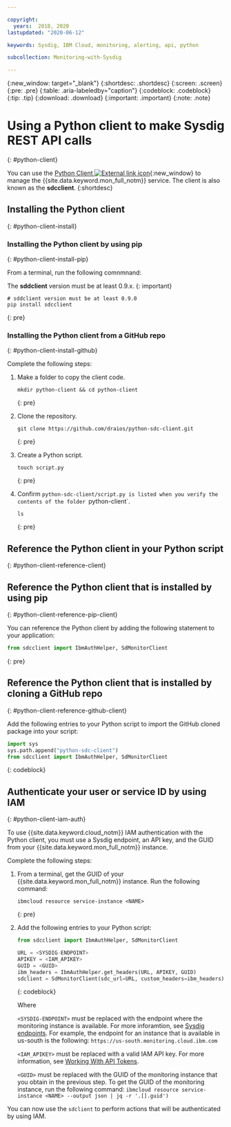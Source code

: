 ```yaml
---

copyright:
  years:  2018, 2020
lastupdated: "2020-06-12"

keywords: Sysdig, IBM Cloud, monitoring, alerting, api, python

subcollection: Monitoring-with-Sysdig

---
```


{:new_window: target="_blank"}
{:shortdesc: .shortdesc}
{:screen: .screen}
{:pre: .pre}
{:table: .aria-labeledby="caption"}
{:codeblock: .codeblock}
{:tip: .tip}
{:download: .download}
{:important: .important}
{:note: .note}


# Using a Python client to make Sysdig REST API calls
{: #python-client}

You can use the [Python Client ![External link icon](../../icons/launch-glyph.svg "External link icon")](https://github.com/draios/python-sdc-client){:new_window} to manage the {{site.data.keyword.mon_full_notm}} service. The client is also known as the **sdcclient**.
{:shortdesc}


## Installing the Python client
{: #python-client-install}


### Installing the Python client by using pip
{: #python-client-install-pip}

From a terminal, run the following comnmnand:

The **sddclient** version must be at least 0.9.x.
{: important}

```shell
# sddclient version must be at least 0.9.0
pip install sdcclient
```
{: pre}


### Installing the Python client from a GitHub repo
{: #python-client-install-github}

Complete the following steps:

1. Make a folder to copy the client code.

    ```shell
    mkdir python-client && cd python-client
    ```
    {: pre}

2. Clone the repository.

    ```shell
    git clone https://github.com/draios/python-sdc-client.git
    ```
    {: pre}

3. Create a Python script.

    ```shell
    touch script.py
    ```
    {: pre}

4. Confirm `python-sdc-client/script.py is listed when you verify the contents of the folder `python-client`.

    ```shell
    ls
    ```
    {: pre}


## Reference the Python client in your Python script
{: #python-client-reference-client}
    
## Reference the Python client that is installed by using pip
{: #python-client-reference-pip-client}

You can reference the Python client by adding the following statement to your application:

```python
from sdcclient import IbmAuthHelper, SdMonitorClient
```
{: pre}


## Reference the Python client that is installed by cloning a GitHub repo
{: #python-client-reference-github-client}

Add the following entries to your Python script to import the GitHub cloned package into your script:

```python
import sys
sys.path.append("python-sdc-client")
from sdcclient import IbmAuthHelper, SdMonitorClient
```
{: codeblock}


## Authenticate your user or service ID by using IAM
{: #python-client-iam-auth}

To use {{site.data.keyword.cloud_notm}} IAM authentication with the Python client, you must use a Sysdig endpoint, an API key, and the GUID from your {{site.data.keyword.mon_full_notm}} instance.

Complete the following steps:

1. From a terminal, get the GUID of your {{site.data.keyword.mon_full_notm}} instance. Run the following command:

    ```
    ibmcloud resource service-instance <NAME>
    ```
    {: pre}

2. Add the following entries to your Python script:

    ```python
    from sdcclient import IbmAuthHelper, SdMonitorClient

    URL = <SYSDIG-ENDPOINT>
    APIKEY = <IAM_APIKEY>
    GUID = <GUID>
    ibm_headers = IbmAuthHelper.get_headers(URL, APIKEY, GUID)
    sdclient = SdMonitorClient(sdc_url=URL, custom_headers=ibm_headers)
    ```
    {: codeblock}

    Where

    `<SYSDIG-ENDPOINT>` must be replaced with the endpoint where the monitoring instance is available. For more inforamtion, see [Sysdig endpoints](/docs/Monitoring-with-Sysdig?topic=Monitoring-with-Sysdig-endpoints#endpoints_sysdig). For example, the endpoint for an instance that is available in us-south is the following: `https://us-south.monitoring.cloud.ibm.com`

    `<IAM_APIKEY>` must be replaced with a valid IAM API key. For more information, see [Working With API Tokens](/docs/Monitoring-with-Sysdig?topic=Sysdig-api_token#api_token_get).

    `<GUID>` must be replaced with the GUID of the monitoring instance that you obtain in the previous step. To get the GUID of the monitoring instance, run the following command: `ibmcloud resource service-instance <NAME> --output json | jq -r '.[].guid')`


You can now use the `sdclient` to perform actions that will be authenticated by using IAM.





